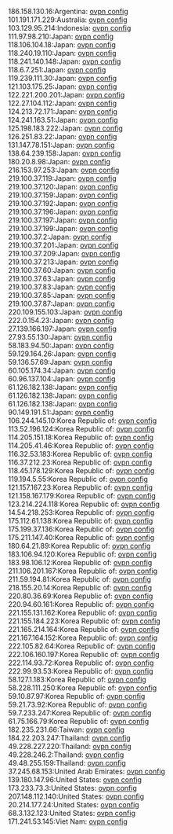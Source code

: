 186.158.130.16:Argentina: [ovpn config](vpn/186_158_130_16.ovpn)  
101.191.171.229:Australia: [ovpn config](vpn/101_191_171_229.ovpn)  
103.129.95.214:Indonesia: [ovpn config](vpn/103_129_95_214.ovpn)  
111.97.98.210:Japan: [ovpn config](vpn/111_97_98_210.ovpn)  
118.106.104.18:Japan: [ovpn config](vpn/118_106_104_18.ovpn)  
118.240.19.110:Japan: [ovpn config](vpn/118_240_19_110.ovpn)  
118.241.140.148:Japan: [ovpn config](vpn/118_241_140_148.ovpn)  
118.6.7.251:Japan: [ovpn config](vpn/118_6_7_251.ovpn)  
119.239.111.30:Japan: [ovpn config](vpn/119_239_111_30.ovpn)  
121.103.175.25:Japan: [ovpn config](vpn/121_103_175_25.ovpn)  
122.221.200.201:Japan: [ovpn config](vpn/122_221_200_201.ovpn)  
122.27.104.112:Japan: [ovpn config](vpn/122_27_104_112.ovpn)  
124.213.72.171:Japan: [ovpn config](vpn/124_213_72_171.ovpn)  
124.241.163.51:Japan: [ovpn config](vpn/124_241_163_51.ovpn)  
125.198.183.222:Japan: [ovpn config](vpn/125_198_183_222.ovpn)  
126.251.83.22:Japan: [ovpn config](vpn/126_251_83_22.ovpn)  
131.147.78.151:Japan: [ovpn config](vpn/131_147_78_151.ovpn)  
138.64.239.158:Japan: [ovpn config](vpn/138_64_239_158.ovpn)  
180.20.8.98:Japan: [ovpn config](vpn/180_20_8_98.ovpn)  
216.153.97.253:Japan: [ovpn config](vpn/216_153_97_253.ovpn)  
219.100.37.119:Japan: [ovpn config](vpn/219_100_37_119.ovpn)  
219.100.37.120:Japan: [ovpn config](vpn/219_100_37_120.ovpn)  
219.100.37.159:Japan: [ovpn config](vpn/219_100_37_159.ovpn)  
219.100.37.192:Japan: [ovpn config](vpn/219_100_37_192.ovpn)  
219.100.37.196:Japan: [ovpn config](vpn/219_100_37_196.ovpn)  
219.100.37.197:Japan: [ovpn config](vpn/219_100_37_197.ovpn)  
219.100.37.199:Japan: [ovpn config](vpn/219_100_37_199.ovpn)  
219.100.37.2:Japan: [ovpn config](vpn/219_100_37_2.ovpn)  
219.100.37.201:Japan: [ovpn config](vpn/219_100_37_201.ovpn)  
219.100.37.209:Japan: [ovpn config](vpn/219_100_37_209.ovpn)  
219.100.37.213:Japan: [ovpn config](vpn/219_100_37_213.ovpn)  
219.100.37.60:Japan: [ovpn config](vpn/219_100_37_60.ovpn)  
219.100.37.63:Japan: [ovpn config](vpn/219_100_37_63.ovpn)  
219.100.37.83:Japan: [ovpn config](vpn/219_100_37_83.ovpn)  
219.100.37.85:Japan: [ovpn config](vpn/219_100_37_85.ovpn)  
219.100.37.87:Japan: [ovpn config](vpn/219_100_37_87.ovpn)  
220.109.155.103:Japan: [ovpn config](vpn/220_109_155_103.ovpn)  
222.0.154.23:Japan: [ovpn config](vpn/222_0_154_23.ovpn)  
27.139.166.197:Japan: [ovpn config](vpn/27_139_166_197.ovpn)  
27.93.55.130:Japan: [ovpn config](vpn/27_93_55_130.ovpn)  
58.183.94.50:Japan: [ovpn config](vpn/58_183_94_50.ovpn)  
59.129.164.26:Japan: [ovpn config](vpn/59_129_164_26.ovpn)  
59.136.57.69:Japan: [ovpn config](vpn/59_136_57_69.ovpn)  
60.105.174.34:Japan: [ovpn config](vpn/60_105_174_34.ovpn)  
60.96.137.104:Japan: [ovpn config](vpn/60_96_137_104.ovpn)  
61.126.182.138:Japan: [ovpn config](vpn/61_126_182_138.ovpn)  
61.126.182.138:Japan: [ovpn config](vpn/61_126_182_138.ovpn)  
61.126.182.138:Japan: [ovpn config](vpn/61_126_182_138.ovpn)  
90.149.191.51:Japan: [ovpn config](vpn/90_149_191_51.ovpn)  
106.244.145.10:Korea Republic of: [ovpn config](vpn/106_244_145_10.ovpn)  
113.52.196.124:Korea Republic of: [ovpn config](vpn/113_52_196_124.ovpn)  
114.205.151.18:Korea Republic of: [ovpn config](vpn/114_205_151_18.ovpn)  
114.205.41.46:Korea Republic of: [ovpn config](vpn/114_205_41_46.ovpn)  
116.32.53.183:Korea Republic of: [ovpn config](vpn/116_32_53_183.ovpn)  
116.37.212.23:Korea Republic of: [ovpn config](vpn/116_37_212_23.ovpn)  
118.45.178.129:Korea Republic of: [ovpn config](vpn/118_45_178_129.ovpn)  
119.194.5.55:Korea Republic of: [ovpn config](vpn/119_194_5_55.ovpn)  
121.157.167.23:Korea Republic of: [ovpn config](vpn/121_157_167_23.ovpn)  
121.158.167.179:Korea Republic of: [ovpn config](vpn/121_158_167_179.ovpn)  
123.214.224.118:Korea Republic of: [ovpn config](vpn/123_214_224_118.ovpn)  
14.54.218.253:Korea Republic of: [ovpn config](vpn/14_54_218_253.ovpn)  
175.112.61.138:Korea Republic of: [ovpn config](vpn/175_112_61_138.ovpn)  
175.199.37.136:Korea Republic of: [ovpn config](vpn/175_199_37_136.ovpn)  
175.211.147.40:Korea Republic of: [ovpn config](vpn/175_211_147_40.ovpn)  
180.64.21.89:Korea Republic of: [ovpn config](vpn/180_64_21_89.ovpn)  
183.106.94.120:Korea Republic of: [ovpn config](vpn/183_106_94_120.ovpn)  
183.98.106.12:Korea Republic of: [ovpn config](vpn/183_98_106_12.ovpn)  
211.106.201.167:Korea Republic of: [ovpn config](vpn/211_106_201_167.ovpn)  
211.59.194.81:Korea Republic of: [ovpn config](vpn/211_59_194_81.ovpn)  
218.155.20.14:Korea Republic of: [ovpn config](vpn/218_155_20_14.ovpn)  
220.80.36.69:Korea Republic of: [ovpn config](vpn/220_80_36_69.ovpn)  
220.94.60.161:Korea Republic of: [ovpn config](vpn/220_94_60_161.ovpn)  
221.155.131.162:Korea Republic of: [ovpn config](vpn/221_155_131_162.ovpn)  
221.155.184.223:Korea Republic of: [ovpn config](vpn/221_155_184_223.ovpn)  
221.165.214.164:Korea Republic of: [ovpn config](vpn/221_165_214_164.ovpn)  
221.167.164.152:Korea Republic of: [ovpn config](vpn/221_167_164_152.ovpn)  
222.105.82.64:Korea Republic of: [ovpn config](vpn/222_105_82_64.ovpn)  
222.106.160.197:Korea Republic of: [ovpn config](vpn/222_106_160_197.ovpn)  
222.114.93.72:Korea Republic of: [ovpn config](vpn/222_114_93_72.ovpn)  
222.99.93.53:Korea Republic of: [ovpn config](vpn/222_99_93_53.ovpn)  
58.127.1.183:Korea Republic of: [ovpn config](vpn/58_127_1_183.ovpn)  
58.228.111.250:Korea Republic of: [ovpn config](vpn/58_228_111_250.ovpn)  
59.10.87.97:Korea Republic of: [ovpn config](vpn/59_10_87_97.ovpn)  
59.21.73.92:Korea Republic of: [ovpn config](vpn/59_21_73_92.ovpn)  
59.7.233.247:Korea Republic of: [ovpn config](vpn/59_7_233_247.ovpn)  
61.75.166.79:Korea Republic of: [ovpn config](vpn/61_75_166_79.ovpn)  
182.235.231.66:Taiwan: [ovpn config](vpn/182_235_231_66.ovpn)  
184.22.203.247:Thailand: [ovpn config](vpn/184_22_203_247.ovpn)  
49.228.227.220:Thailand: [ovpn config](vpn/49_228_227_220.ovpn)  
49.228.246.2:Thailand: [ovpn config](vpn/49_228_246_2.ovpn)  
49.48.255.159:Thailand: [ovpn config](vpn/49_48_255_159.ovpn)  
37.245.68.153:United Arab Emirates: [ovpn config](vpn/37_245_68_153.ovpn)  
139.180.147.96:United States: [ovpn config](vpn/139_180_147_96.ovpn)  
173.233.73.3:United States: [ovpn config](vpn/173_233_73_3.ovpn)  
207.148.112.140:United States: [ovpn config](vpn/207_148_112_140.ovpn)  
20.214.177.24:United States: [ovpn config](vpn/20_214_177_24.ovpn)  
68.3.132.123:United States: [ovpn config](vpn/68_3_132_123.ovpn)  
171.241.53.145:Viet Nam: [ovpn config](vpn/171_241_53_145.ovpn)  
